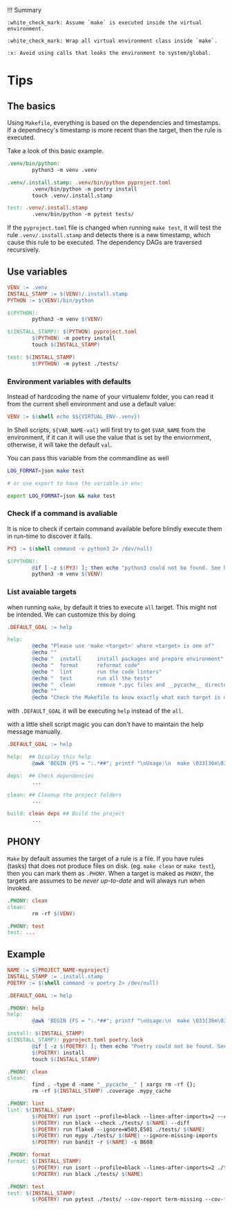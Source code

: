 !!! Summary

    :white_check_mark: Assume `make` is executed inside the virtual environment. 
    
    :white_check_mark: Wrap all virtual environment class inside `make`.
 
    :x: Avoid using calls that leaks the environment to system/global. 

# Tips

## The basics

Using `Makefile`, everything is based on the dependencies and timestamps.  If a dependnecy's timestamp is more recent than the target, then the rule is executed.

Take a look of this basic example.

```makefile
.venv/bin/python:
        python3 -m venv .venv

.venv/.install.stamp: .venv/bin/python pyproject.toml
        .venv/bin/python -m poetry install
        touch .venv/.install.stamp

test: .venv/.install.stamp
        .venv/bin/python -m pytest tests/
```

If the `pyproject.toml` file is changed when running `make test`, it will test the rule `.venv/.install.stamp` and detects there is a new timestamp, which cause this rule to be executed.  The dependency DAGs are traversed recursively. 


## Use variables

```makefile
VENV := .venv
INSTALL_STAMP := $(VENV)/.install.stamp
PYTHON := $(VENV)/bin/python

$(PYTHON):
        python3 -m venv $(VENV)

$(INSTALL_STAMP): $(PYTHON) pyproject.toml
        $(PYTHON) -m poetry install
        touch $(INSTALL_STAMP)

test: $(INSTALL_STAMP)
        $(PYTHON) -m pytest ./tests/
```

### Environment variables with defaults

Instead of hardcoding the name of your virtualenv folder, you can read it from the current shell environment and use a default value:

```makefile
VENV := $(shell echo $${VIRTUAL_ENV-.venv})
```

In Shell scripts, `${VAR_NAME-val}` will first try to get `$VAR_NAME` from the environment, if it can it will use the value that is set by the enviornment, otherwise, it will take the default `val`. 

You can pass this variable from the commandline as well

```bash
LOG_FORMAT=json make test

# or use export to have the variable in env:

export LOG_FORMAT=json && make test
```

### Check if a command is avaliable 

It is nice to check if certain command available before blindly execute them in run-time to discover it fails. 

```makefile
PY3 := $(shell command -v python3 2> /dev/null)

$(PYTHON):
        @if [ -z $(PY3) ]; then echo "python3 could not be found. See https://docs.python.org/3/"; exit 2; fi
        python3 -m venv $(VENV)
```

### List avaiable targets

when running `make`, by default it tries to execute `all` target.  This might not be intended.  We can customize this by doing

```makefile
.DEFAULT_GOAL := help

help:
        @echo "Please use 'make <target>' where <target> is one of"
        @echo ""
        @echo "  install     install packages and prepare environment"
        @echo "  format      reformat code"
        @echo "  lint        run the code linters"
        @echo "  test        run all the tests"
        @echo "  clean       remove *.pyc files and __pycache__ directory"
        @echo ""
        @echo "Check the Makefile to know exactly what each target is doing."
```

with `.DEFAULT_GOAL` it will be executing `help` instead of the `all`.


with a little shell script magic you can don't have to maintain the help message manually.

```makefile
.DEFAULT_GOAL := help

help:  ## Display this help
        @awk 'BEGIN {FS = ":.*##"; printf "\nUsage:\n  make \033[36m\033[0m\n\nTargets:\n"} /^[a-zA-Z_-]+:.*?##/ { printf "\033[36m%-10s\033[0m %s\n", $$1, $$2 }' $(MAKEFILE_LIST)

deps:  ## Check dependencies
        ...

clean: ## Cleanup the project folders
        ...

build: clean deps ## Build the project
        ...
```

## PHONY

`Make` by default assumes the target of a rule is a file.  If you have rules (tasks) that does not produce files on disk. (eg. `make clean` or `make test`), then you can mark them as `.PHONY`.  When a target is maked as `PHONY`, the targets are assumes to be *never up-to-date* and will always run when invoked.  

```makefile
.PHONY: clean
clean:
        rm -rf $(VENV)

.PHONY: test
test: ...
```



## Example

```makefile
NAME := ${PROJECT_NAME-myproject}
INSTALL_STAMP := .install.stamp
POETRY := $(shell command -v poetry 2> /dev/null)

.DEFAULT_GOAL := help

.PHONY: help
help:
        @awk 'BEGIN {FS = ":.*##"; printf "\nUsage:\n  make \033[36m\033[0m\n\nTargets:\n"} /^[a-zA-Z_-]+:.*?##/ { printf "\033[36m%-10s\033[0m %s\n", $$1, $$2 }' $(MAKEFILE_LIST)

install: $(INSTALL_STAMP)
$(INSTALL_STAMP): pyproject.toml poetry.lock
        @if [ -z $(POETRY) ]; then echo "Poetry could not be found. See https://python-poetry.org/docs/"; exit 2; fi
        $(POETRY) install
        touch $(INSTALL_STAMP)

.PHONY: clean
clean:
        find . -type d -name "__pycache__" | xargs rm -rf {};
        rm -rf $(INSTALL_STAMP) .coverage .mypy_cache

.PHONY: lint
lint: $(INSTALL_STAMP)
        $(POETRY) run isort --profile=black --lines-after-imports=2 --check-only ./tests/ $(NAME)
        $(POETRY) run black --check ./tests/ $(NAME) --diff
        $(POETRY) run flake8 --ignore=W503,E501 ./tests/ $(NAME)
        $(POETRY) run mypy ./tests/ $(NAME) --ignore-missing-imports
        $(POETRY) run bandit -r $(NAME) -s B608

.PHONY: format
format: $(INSTALL_STAMP)
        $(POETRY) run isort --profile=black --lines-after-imports=2 ./tests/ $(NAME)
        $(POETRY) run black ./tests/ $(NAME)

.PHONY: test
test: $(INSTALL_STAMP)
        $(POETRY) run pytest ./tests/ --cov-report term-missing --cov-fail-under 100 --cov $(NAME)

```

